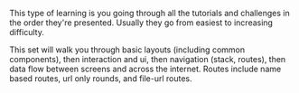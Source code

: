 This type of learning is you going through all the tutorials and challenges in the order they're presented. Usually they go from easiest to increasing difficulty.

This set will walk you through basic layouts (including common components), then interaction and ui, then navigation (stack, routes), then data flow between screens and across the internet. Routes include name based routes, url only rounds, and file-url routes.